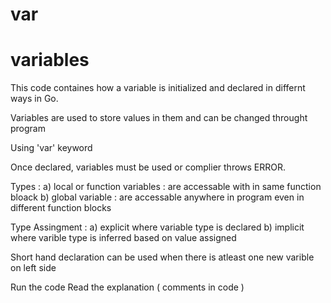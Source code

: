 # var 
# variables

This code containes how a variable is initialized and declared in differnt ways in Go.

Variables are used to store values in them and can be changed throught program

Using 'var' keyword

Once declared, variables must be used or complier throws ERROR.

Types :
a) local or function variables : are accessable with in same function bloack
b) global variable : are accessable anywhere in program even in different function blocks

Type Assingment : a) explicit where variable type is declared
                  b) implicit where varible type is inferred based on value assigned

Short hand declaration can be used when there is atleast one new varible on left side



Run the code
Read the explanation ( comments in code )